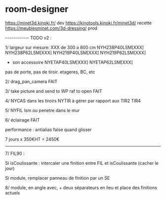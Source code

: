 # room-designer


https://minet3d.kinoki.fr/                  dev
https://kinotools.kinoki.fr/minet3d/        recette
https://meublesminet.com/3d-dressing/       prod

------------ TODO v2 :

1/
largeur sur mesure:
XXX de 300 a 800 cm
NYH238P40LSM[XXX]
NYH238P62LSM[XXX]
NYH219P40LSM[XXX]
NYH219P62LSM[XXX]

+ son accessoire
NYETAP40LSM[XXX]
NYETAP62LSM[XXX]

pas de porte, pas de tiroir.
etageres, BC, etc

2/
drag_pan_camera FAIT

3/
take picture and send to WP raf to open FAIT

4/
NYCAS dans les tiroirs NYTIR
à gérer par rapport aux TIR2 TIR4

5/
NYFIL lsm ou penetre dans le mur

6/
éclairage FAIT

performance : antialias false quand glisser

7 jours x 350€HT = 2450€

-------------------------------------------------------------

7/ FIL90 :

Si isCoulissante : intercaler une finition entre FIL et isCoulissante (cacher le jour)

Si module, remplacer panneau de finition par un SE

8/ module, en angle avec, + deux séparateurs en lieu et place des finitions actuels




